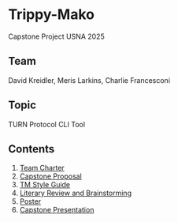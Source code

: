 # Trippy-Mako

Capstone Project USNA 2025

## Team

David Kreidler, Meris Larkins, Charlie Francesconi

## Topic

TURN Protocol CLI Tool

## Contents

1. [Team Charter](https://github.com/DavidkodiCS/Trippy-Mako/blob/main/Charter.md)
2. [Capstone Proposal](Trippy-Mako/proposal/proposal.md)
3. [TM Style Guide](https://github.com/DavidkodiCS/Trippy-Mako/blob/main/Trippy-Mako-StyleGuide.md)
4. [Literary Review and Brainstorming](https://docs.google.com/document/d/1IeNRIVarfN5WBRGMrVxdDZGXDCPgenVMWErjJEkWA20/edit?usp=sharing)
5. [Poster](https://docs.google.com/presentation/d/1Ua0MMuqRZ-b5kbvC48WoUsahLcg4EEjAxT-er4XbvGA/edit?usp=sharing)
6. [Capstone Presentation](https://docs.google.com/presentation/d/1EEil-rpdahq-6Y4z7Y-bLYhUQXilDrPkDXivoDhVkWI/edit?pli=1#slide=id.g32576c3bf74_0_346)
